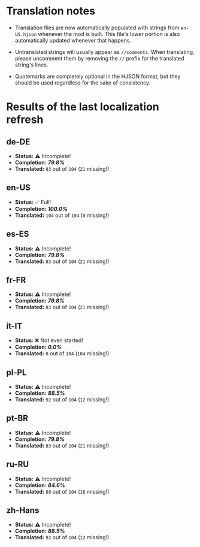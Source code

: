 # Translation notes
- Translation files are now automatically populated with strings from `en-US.hjson` whenever the mod is built. This file's lower portion is also automatically updated whenever that happens.

- Untranslated strings will usually appear as `//comments`. When translating, please uncomment them by removing the `//` prefix for the translated string's lines.

- Quotemarks are completely optional in the HJSON format, but they should be used regardless for the sake of consistency.

# Results of the last localization refresh

## de-DE
- **Status:** ⚠️ Incomplete!
- **Completion:** ***79.8%***
- **Translated:** `83` out of `104` (`21` missing!)

## en-US
- **Status:** ✅ Full!
- **Completion:** ***100.0%***
- **Translated:** `104` out of `104` (`0` missing!)

## es-ES
- **Status:** ⚠️ Incomplete!
- **Completion:** ***79.8%***
- **Translated:** `83` out of `104` (`21` missing!)

## fr-FR
- **Status:** ⚠️ Incomplete!
- **Completion:** ***79.8%***
- **Translated:** `83` out of `104` (`21` missing!)

## it-IT
- **Status:** ❌ Not even started!
- **Completion:** ***0.0%***
- **Translated:** `0` out of `104` (`104` missing!)

## pl-PL
- **Status:** ⚠️ Incomplete!
- **Completion:** ***88.5%***
- **Translated:** `92` out of `104` (`12` missing!)

## pt-BR
- **Status:** ⚠️ Incomplete!
- **Completion:** ***79.8%***
- **Translated:** `83` out of `104` (`21` missing!)

## ru-RU
- **Status:** ⚠️ Incomplete!
- **Completion:** ***84.6%***
- **Translated:** `88` out of `104` (`16` missing!)

## zh-Hans
- **Status:** ⚠️ Incomplete!
- **Completion:** ***88.5%***
- **Translated:** `92` out of `104` (`12` missing!)

